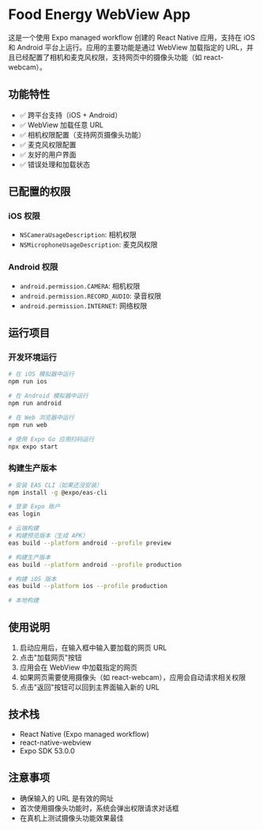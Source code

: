 # Food Energy WebView App

这是一个使用 Expo managed workflow 创建的 React Native 应用，支持在 iOS 和 Android 平台上运行。应用的主要功能是通过 WebView 加载指定的 URL，并且已经配置了相机和麦克风权限，支持网页中的摄像头功能（如 react-webcam）。

## 功能特性

- ✅ 跨平台支持（iOS + Android）
- ✅ WebView 加载任意 URL
- ✅ 相机权限配置（支持网页摄像头功能）
- ✅ 麦克风权限配置
- ✅ 友好的用户界面
- ✅ 错误处理和加载状态

## 已配置的权限

### iOS 权限
- `NSCameraUsageDescription`: 相机权限
- `NSMicrophoneUsageDescription`: 麦克风权限

### Android 权限
- `android.permission.CAMERA`: 相机权限
- `android.permission.RECORD_AUDIO`: 录音权限
- `android.permission.INTERNET`: 网络权限

## 运行项目

### 开发环境运行
```bash
# 在 iOS 模拟器中运行
npm run ios

# 在 Android 模拟器中运行
npm run android

# 在 Web 浏览器中运行
npm run web

# 使用 Expo Go 应用扫码运行
npx expo start
```

### 构建生产版本
```bash
# 安装 EAS CLI（如果还没安装）
npm install -g @expo/eas-cli

# 登录 Expo 账户
eas login

# 云端构建
# 构建预览版本（生成 APK）
eas build --platform android --profile preview

# 构建生产版本
eas build --platform android --profile production

# 构建 iOS 版本
eas build --platform ios --profile production

# 本地构建

```

## 使用说明

1. 启动应用后，在输入框中输入要加载的网页 URL
2. 点击"加载网页"按钮
3. 应用会在 WebView 中加载指定的网页
4. 如果网页需要使用摄像头（如 react-webcam），应用会自动请求相关权限
5. 点击"返回"按钮可以回到主界面输入新的 URL

## 技术栈

- React Native (Expo managed workflow)
- react-native-webview
- Expo SDK 53.0.0

## 注意事项

- 确保输入的 URL 是有效的网址
- 首次使用摄像头功能时，系统会弹出权限请求对话框
- 在真机上测试摄像头功能效果最佳